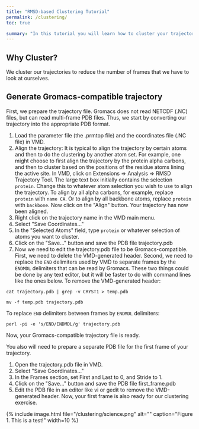 ```yaml
---
title: "RMSD-based Clustering Tutorial"
permalink: /clustering/
toc: true

summary: "In this tutorial you will learn how to cluster your trajectories "
---
```


## Why Cluster?

We cluster our trajectories to reduce the number of frames that we have to look at ourselves.

## Generate Gromacs-compatible trajectory

First, we prepare the trajectory file. Gromacs does not read NETCDF (.NC) files, but can read multi-frame PDB files. Thus, we start by converting our trajectory into the appropriate PDB format.
1.	Load the parameter file (the .prmtop file) and the coordinates file (.NC file) in VMD.
2.	Align the trajectory: It is typical to align the trajectory by certain atoms and then to do the clustering by another atom set. For example, one might choose to first align the trajectory by the protein alpha carbons, and then to cluster based on the positions of the residue atoms lining the active site.
    In VMD, click on Extensions => Analysis => RMSD Trajectory Tool.
    The large text box initially contains the selection `protein`. Change this to whatever atom selection you wish to use to align the  trajectory. To align by all alpha carbons, for example, replace `protein` with `name CA`. Or to align by all backbone atoms, replace `protein` with `backbone`.
    Now click on the "Align" button.
    Your trajectory has now been aligned.
3.	Right click on the trajectory name in the VMD main menu.
4.	Select "Save Coordinates..."
5.	In the "Selected Atoms" field, type `protein` or whatever selection of atoms you want to cluster.
6.  Click on the "Save..." button and save the PDB file trajectory.pdb
7.  Now we need to edit the trajectory.pdb file to be Gromacs-compatible. First, we need to delete the VMD-generated header. Second, we need to replace the `END` delimiters used by VMD to separate frames by the `ENDMDL` delimiters that can be read by Gromacs. These two things could be done by any text editor, but it will be faster to do with command lines like the ones below.
To remove the VMD-generated header:

`cat trajectory.pdb | grep -v CRYST1 > temp.pdb`

`mv -f temp.pdb trajectory.pdb`

To replace `END` delimiters between frames by `ENDMDL` delimiters:

`perl -pi -e 's/END/ENDMDL/g' trajectory.pdb`

Now, your Gromacs-compatible trajectory file is ready.

You also will need to prepare a separate PDB file for the first frame of your trajectory.
1.  Open the trajectory.pdb file in VMD.
2.  Select "Save Coordinates..."
3.  In the Frames section, set First and Last to 0, and Stride to 1.
4.  Click on the "Save..." button and save the PDB file first_frame.pdb
5.  Edit the PDB file in an editor like vi or gedit to remove the VMD-generated header.
Now, your first frame is also ready for our clustering exercise.


{% include image.html file="/clustering/science.png" alt="" caption="Figure 1. This is a test!" width=10 %}
